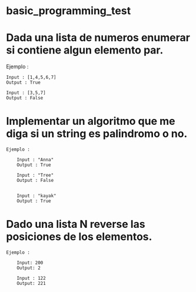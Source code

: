 # basic_programming_test



# Dada una lista de numeros enumerar si contiene algun elemento par.

  Ejemplo :
  
    Input : [1,4,5,6,7]
    Output : True
    
    Input : [3,5,7]
    Output : False

# Implementar un algoritmo que me diga si un string es palindromo o no.
	
	Ejemplo :

		Input : "Anna"
		Output : True

		Input : "Tree"
		Output : False


		Input : "kayak"
		Output : True

# Dado una lista N reverse las posiciones de los elementos.
 

	Ejemplo :

		Input: 200
		Output: 2

		Input : 122
		Output: 221


